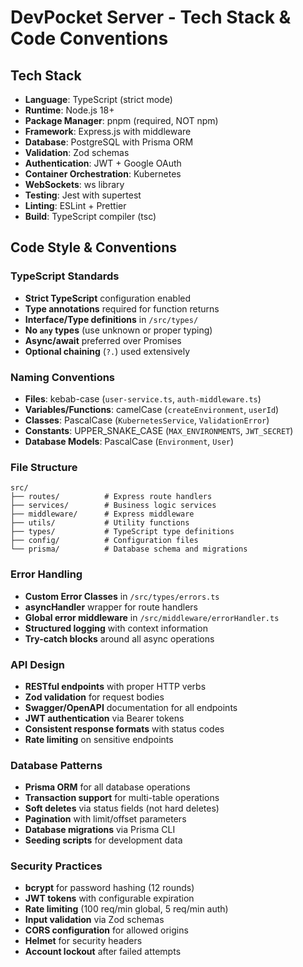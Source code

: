 # DevPocket Server - Tech Stack & Code Conventions

## Tech Stack
- **Language**: TypeScript (strict mode)
- **Runtime**: Node.js 18+
- **Package Manager**: pnpm (required, NOT npm)
- **Framework**: Express.js with middleware
- **Database**: PostgreSQL with Prisma ORM
- **Validation**: Zod schemas
- **Authentication**: JWT + Google OAuth
- **Container Orchestration**: Kubernetes
- **WebSockets**: ws library
- **Testing**: Jest with supertest
- **Linting**: ESLint + Prettier
- **Build**: TypeScript compiler (tsc)

## Code Style & Conventions

### TypeScript Standards
- **Strict TypeScript** configuration enabled
- **Type annotations** required for function returns
- **Interface/Type definitions** in `/src/types/`
- **No `any` types** (use unknown or proper typing)
- **Async/await** preferred over Promises
- **Optional chaining** (`?.`) used extensively

### Naming Conventions
- **Files**: kebab-case (`user-service.ts`, `auth-middleware.ts`)
- **Variables/Functions**: camelCase (`createEnvironment`, `userId`)
- **Classes**: PascalCase (`KubernetesService`, `ValidationError`)
- **Constants**: UPPER_SNAKE_CASE (`MAX_ENVIRONMENTS`, `JWT_SECRET`)
- **Database Models**: PascalCase (`Environment`, `User`)

### File Structure
```
src/
├── routes/          # Express route handlers
├── services/        # Business logic services
├── middleware/      # Express middleware
├── utils/           # Utility functions
├── types/           # TypeScript type definitions
├── config/          # Configuration files
└── prisma/          # Database schema and migrations
```

### Error Handling
- **Custom Error Classes** in `/src/types/errors.ts`
- **asyncHandler** wrapper for route handlers
- **Global error middleware** in `/src/middleware/errorHandler.ts`
- **Structured logging** with context information
- **Try-catch blocks** around all async operations

### API Design
- **RESTful endpoints** with proper HTTP verbs
- **Zod validation** for request bodies
- **Swagger/OpenAPI** documentation for all endpoints
- **JWT authentication** via Bearer tokens
- **Consistent response formats** with status codes
- **Rate limiting** on sensitive endpoints

### Database Patterns
- **Prisma ORM** for all database operations
- **Transaction support** for multi-table operations
- **Soft deletes** via status fields (not hard deletes)
- **Pagination** with limit/offset parameters
- **Database migrations** via Prisma CLI
- **Seeding scripts** for development data

### Security Practices
- **bcrypt** for password hashing (12 rounds)
- **JWT tokens** with configurable expiration
- **Rate limiting** (100 req/min global, 5 req/min auth)
- **Input validation** via Zod schemas
- **CORS configuration** for allowed origins
- **Helmet** for security headers
- **Account lockout** after failed attempts